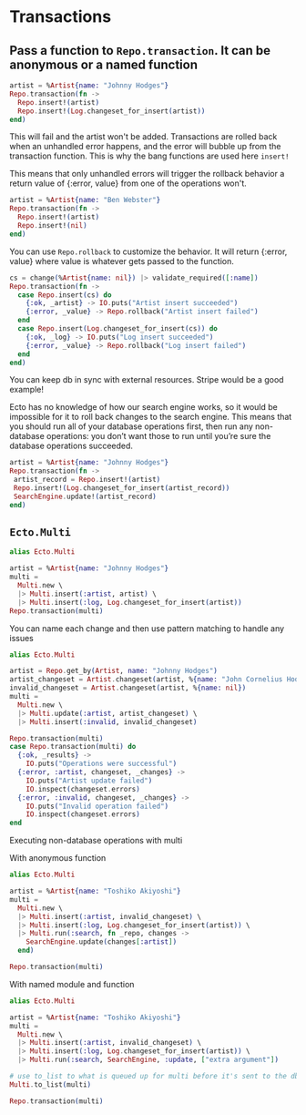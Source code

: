 # Transactions

## Pass a function to `Repo.transaction`. It can be anonymous or a named function
```elixir
artist = %Artist{name: "Johnny Hodges"}
Repo.transaction(fn ->
  Repo.insert!(artist)
  Repo.insert!(Log.changeset_for_insert(artist))
end)
```

This will fail and the artist won't be added. Transactions are rolled back when an unhandled error
happens, and the error will bubble up from the transaction function. This is why the bang
functions are used here `insert!`

This means that only unhandled errors will trigger the rollback behavior a return value of {:error, value} from one of the operations won't.
```elixir
artist = %Artist{name: "Ben Webster"}
Repo.transaction(fn ->
  Repo.insert!(artist)
  Repo.insert!(nil)
end)
```

You can use `Repo.rollback` to customize the behavior. It will return {:error, value} where value is whatever
gets passed to the function.

```elixir
cs = change(%Artist{name: nil}) |> validate_required([:name])
Repo.transaction(fn ->
  case Repo.insert(cs) do
    {:ok, _artist} -> IO.puts("Artist insert succeeded")
    {:error, _value} -> Repo.rollback("Artist insert failed")
  end
  case Repo.insert(Log.changeset_for_insert(cs)) do
    {:ok, _log} -> IO.puts("Log insert succeeded")
    {:error, _value} -> Repo.rollback("Log insert failed")
  end
end)
```

You can keep db in sync with external resources. Stripe would be a good example!

Ecto has no knowledge of how our search engine works, so it would be impossible for it to roll back changes to the search engine. This means that you should run all of your database operations first, then run any non-database operations: you don’t want those to run until you’re sure the database operations succeeded.
```elixir
artist = %Artist{name: "Johnny Hodges"}
Repo.transaction(fn ->
 artist_record = Repo.insert!(artist)
 Repo.insert!(Log.changeset_for_insert(artist_record))
 SearchEngine.update!(artist_record)
end)
```

## `Ecto.Multi`
```elixir
alias Ecto.Multi

artist = %Artist{name: "Johnny Hodges"}
multi =
  Multi.new \
  |> Multi.insert(:artist, artist) \
  |> Multi.insert(:log, Log.changeset_for_insert(artist))
Repo.transaction(multi)
```

You can name each change and then use pattern matching to handle any issues
```elixir
alias Ecto.Multi

artist = Repo.get_by(Artist, name: "Johnny Hodges")
artist_changeset = Artist.changeset(artist, %{name: "John Cornelius Hodges"})
invalid_changeset = Artist.changeset(artist, %{name: nil})
multi =
  Multi.new \
  |> Multi.update(:artist, artist_changeset) \
  |> Multi.insert(:invalid, invalid_changeset)

Repo.transaction(multi)
case Repo.transaction(multi) do
  {:ok, _results} ->
    IO.puts("Operations were successful")
  {:error, :artist, changeset, _changes} ->
    IO.puts("Artist update failed")
    IO.inspect(changeset.errors)
  {:error, :invalid, changeset, _changes} ->
    IO.puts("Invalid operation failed")
    IO.inspect(changeset.errors)
end
```

Executing non-database operations with multi

With anonymous function
```elixir
alias Ecto.Multi

artist = %Artist{name: "Toshiko Akiyoshi"}
multi =
  Multi.new \
  |> Multi.insert(:artist, invalid_changeset) \
  |> Multi.insert(:log, Log.changeset_for_insert(artist)) \
  |> Multi.run(:search, fn _repo, changes ->
    SearchEngine.update(changes[:artist])
  end)

Repo.transaction(multi)
```

With named module and function
```elixir
alias Ecto.Multi

artist = %Artist{name: "Toshiko Akiyoshi"}
multi =
  Multi.new \
  |> Multi.insert(:artist, invalid_changeset) \
  |> Multi.insert(:log, Log.changeset_for_insert(artist)) \
  |> Multi.run(:search, SearchEngine, :update, ["extra argument"])

# use to_list to what is queued up for multi before it's sent to the db
Multi.to_list(multi)

Repo.transaction(multi)
```

